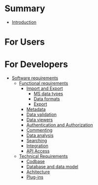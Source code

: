# Summary
- [Introduction](introduction.md)
# For Users

# For Developers
- [Software requirements](dev/requirements/functional/requirements.md)
  - [Functional requirements]()
    - [Import and Export]()
      - [MS data types](dev/requirements/functional/datatypes.md)
      - [Data formats](dev/requirements/functional/dataformats.md)
      - [Export](dev/requirements/functional/export.md)
    - [Metadata](dev/requirements/functional/metadata.md)
    - [Data validation](dev/requirements/functional/validation.md)
    - [Data viewers](dev/requirements/functional/dataviewers.md)
    - [Authentication and Authorization](dev/requirements/functional/aai.md)
    - [Commenting]()
    - [Data analysis](dev/requirements/functional/analysis.md)
    - [Searching](dev/requirements/functional/search.md)
    - [Integration](dev/requirements/functional/integration.md)
    - [API Access](dev/requirements/functional/api.md)
  - [Technical Requirements]()
    - [Codbase](dev/requirements/technical/codebase.md.md)
    - [Database and data model](dev/requirements/technical/data.md)
    - [Achitecture](dev/requirements/technical/architecture.md)
    - [Plug-ins](dev/requirements/technical/plugin.md)